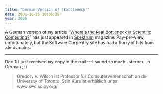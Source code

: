 ```yaml
---
title: "German Version of 'Bottleneck'"
date: 2006-10-26 10:06:39
year: 2006
---
```

A German version of my article "<a href="http://www.americanscientist.org/template/AssetDetail/assetid/48548">Where's the Real Bottleneck in Scientific Computing?</a>" has just appeared in <a href="http://www.spektrum.de/artikel/852747">Spektrum</a> magazine.  Pay-per-view, unfortunately, but the Software Carpentry site has had a flurry of hits from .de domains.

<hr />Dec 1: I just received my copy in the mail---I sound so much...sterner...in German ;-)
<blockquote>Gregory V. Wilson ist Professor für Computerwissenschaft an der University of Toronto.  Sein Kurs ist erhältlich unter www.swc.scipy.org/.</blockquote>
